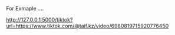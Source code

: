 
For Exmaple ....

http://127.0.0.1:5000/tiktok?url=https://www.tiktok.com/@taif.kz/video/6980819715920776450
